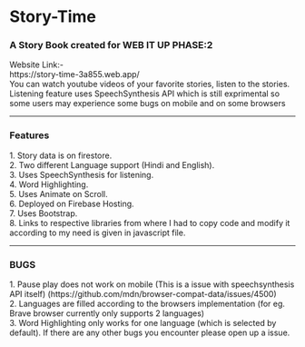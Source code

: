 # Story-Time
<h3>A Story Book created for WEB IT UP PHASE:2</h3>
Website Link:- <br>
https://story-time-3a855.web.app/
<br>
You can watch youtube videos of your favorite stories, listen to the stories.<br>
Listening feature uses SpeechSynthesis API which is still exprimental so some users may experience some bugs on mobile and on some browsers<br>
<hr>
<strong> <h3>Features</h3></strong>
1. Story data is on firestore. <br>
2. Two different Language support (Hindi and English).<br>
3. Uses SpeechSynthesis for listening. <br>
4. Word Highlighting.<br>
5. Uses Animate on Scroll.<br>
6. Deployed on Firebase Hosting.<br>
7. Uses Bootstrap.<br>
8. Links to respective libraries from where I had to copy code and modify it according to my need is given in  javascript file. 
<hr>
<strong> <h3>BUGS</h3></strong>
1. Pause play does not work on mobile (This is a issue with speechsynthesis API itself) (https://github.com/mdn/browser-compat-data/issues/4500) <br>
2. Languages are filled according to the browsers implementation (for eg. Brave browser currently only supports 2 languages)<br>
3. Word Highlighting only works for one language (which is selected by default).
If there are any other bugs you encounter please open up a issue.
